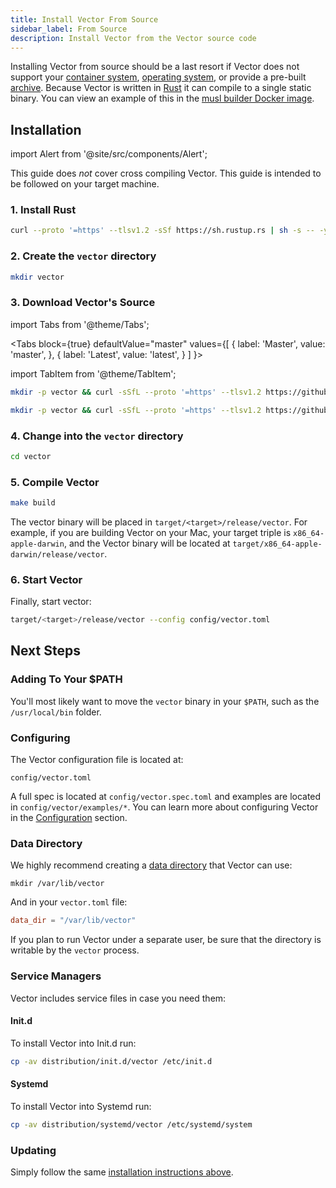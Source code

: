 ```yaml
---
title: Install Vector From Source
sidebar_label: From Source
description: Install Vector from the Vector source code
---
```


Installing Vector from source should be a last resort if Vector does not
support your [container system][docs.containers], [operating
system][docs.operating_systems], or provide a pre-built
[archive][docs.from_archives]. Because Vector is written in [Rust][urls.rust]
it can compile to a single static binary. You can view an example of this
in the [musl builder Docker image][urls.musl_builder_docker_image].

## Installation

import Alert from '@site/src/components/Alert';

<Alert type="info">

This guide does _not_ cover cross compiling Vector. This guide is intended
to be followed on your target machine.

</Alert>

<div class="section-list section-list--lg">
<div class="section">

### 1. Install Rust

```bash
curl --proto '=https' --tlsv1.2 -sSf https://sh.rustup.rs | sh -s -- -y --default-toolchain stable
```

</div>
<div class="section">

### 2. Create the `vector` directory

```bash
mkdir vector
```

</div>
<div class="section">

### 3. Download Vector's Source

import Tabs from '@theme/Tabs';

<Tabs
  block={true}
  defaultValue="master"
  values={[
    { label: 'Master', value: 'master', },
    { label: 'Latest', value: 'latest', }
  ]
}>

import TabItem from '@theme/TabItem';

<TabItem value="master">

```bash
mkdir -p vector && curl -sSfL --proto '=https' --tlsv1.2 https://github.com/timberio/vector/archive/master.tar.gz | tar xzf - -C vector --strip-components=1
```

</TabItem>
<TabItem value="latest">

```bash
mkdir -p vector && curl -sSfL --proto '=https' --tlsv1.2 https://github.com/timberio/vector/releases/latest/download/source.tar.gz | tar xzf - -C vector --strip-components=1

```

</TabItem>
</Tabs>
</div>
<div class="section">

### 4. Change into the `vector` directory

```bash
cd vector
```

</div>
<div class="section">

### 5. Compile Vector

```bash
make build
```

The vector binary will be placed in `target/<target>/release/vector`.
For example, if you are building Vector on your Mac, your target triple
is `x86_64-apple-darwin`, and the Vector binary will be located at
`target/x86_64-apple-darwin/release/vector`.

</div>
<div class="section">

### 6. Start Vector

Finally, start vector:

```bash
target/<target>/release/vector --config config/vector.toml
```

</div>
</div>

## Next Steps

### Adding To Your $PATH

You'll most likely want to move the `vector` binary in your `$PATH`, such as
the `/usr/local/bin` folder.

### Configuring

The Vector configuration file is located at:

```
config/vector.toml
```

A full spec is located at `config/vector.spec.toml` and examples are
located in `config/vector/examples/*`. You can learn more about configuring
Vector in the [Configuration][docs.configuration] section.

### Data Directory

We highly recommend creating a [data directory][docs.configuration#data-directory]
that Vector can use:

```
mkdir /var/lib/vector
```

And in your `vector.toml` file:

```toml
data_dir = "/var/lib/vector"
```

<Alert type="warning">

If you plan to run Vector under a separate user, be sure that the directory
is writable by the `vector` process.

</Alert>

### Service Managers

Vector includes service files in case you need them:

#### Init.d

To install Vector into Init.d run:

```bash
cp -av distribution/init.d/vector /etc/init.d
```

#### Systemd

To install Vector into Systemd run:

```bash
cp -av distribution/systemd/vector /etc/systemd/system
```

### Updating

Simply follow the same [installation instructions above](#installation).


[docs.configuration#data-directory]: /docs/setup/configuration#data-directory
[docs.configuration]: /docs/setup/configuration
[docs.containers]: /docs/setup/installation/containers
[docs.from_archives]: /docs/setup/installation/manual/from-archives
[docs.operating_systems]: /docs/setup/installation/operating-systems
[urls.musl_builder_docker_image]: https://github.com/timberio/vector/blob/master/scripts/ci-docker-images/builder-x86_64-unknown-linux-musl/Dockerfile
[urls.rust]: https://www.rust-lang.org/
